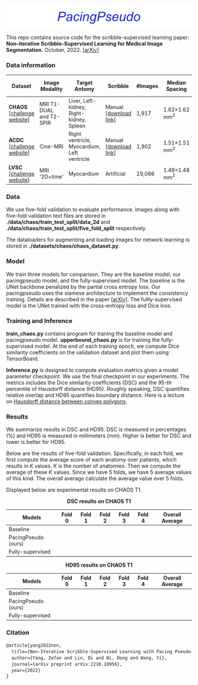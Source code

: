 ![logo](./images/logo.png)

This repo contains source code for the scribble-supervised learning paper: **Non-iterative Scribble-Supervised Learning for Medical Image Segmentation.** October, 2022. [[arXiv]](https://arxiv.org/pdf/2210.10956.pdf)

### Data information

| Dataset                                                      | Image Modality          | Target Antomy                               | Scribble                                                     | #Images | Median Spacing          | Center-Crop Size |
| ------------------------------------------------------------ | ----------------------- | ------------------------------------------- | ------------------------------------------------------------ | ------- | ----------------------- | ---------------- |
| **CHAOS** [[challenge website]](https://chaos.grand-challenge.org/) | MRI T1-DUAL and T2-SPIR | Liver, Left-kidney, Right-kidney, Spleen    | Manual [[download link]](https://drive.google.com/file/d/1LFfso17fxPaCcwcQJ4lzyKKG22EKGnlt/view?usp=share_link) | 1,917   | 1.62$\times$1.62 mm$^2$ | 256$\times$256   |
| **ACDC** [[challenge website]](https://www.creatis.insa-lyon.fr/Challenge/acdc/databases.html) | Cine-MRI                | Right ventricle, Myocardium, Left ventricle | Manual [[download link]](https://vios-s.github.io/multiscale-adversarial-attention-gates/data) | 1,902   | 1.51$\times$1.51 mm$^2$ | 224$\times$224   |
| **LVSC** [[challenge website]](https://www.cardiacatlas.org/challenges/lv-segmentation-challenge/) | MRI '2D+time'           | Myocardium                                  | Artificial                                                   | 29,086  | 1.48$\times$1.48 mm$^2$ | 256$\times$256   |

### Data

We use five-fold validation to evaluate performance. Images along with five-fold validation text files are stored in **./data/chaos/train_test_split/data_2d** and **./data/chaos/train_test_split/five_fold_split** respectively. 

The dataloaders for augmenting and loading images for network learning is stored in **./datasets/chaos/chaos_dataset.py**.

### Model

We train three models for comparison. They are the baseline model, our pacingpseudo model, and the fully-supervised model. The baseline is the UNet backbone penalized by the partial cross entropy loss. Our pacingpseudo uses the siamese architecture to implement the consistency training. Details are described in the paper [[arXiv]](https://arxiv.org/pdf/2210.10956.pdf). The fullly-supervised model is the UNet trained with the cross-entropy loss and Dice loss.

### Training and Inference

**train_chaos.py** contains program for traning the baseline model and pacingpseudo model. **upperbound_chaos.py** is for training the fully-supervised model. At the end of each training epoch, we compute Dice similarity coefficients on the validation dataset and plot them using TensorBoard.

**Inference.py** is designed to compute evaluation metrics given a model parameter checkpoint. We use the final checkpoint in our experiments. The metrics includes the Dice similarity coefficients (DSC) and the 95-*th* percentile of Hausdorff distance (HD95). Roughly speaking, DSC quantifies relative overlap and HD95 quantifies boundary distance. Here is a lecture on [Hausdorff distance between convex polygons](http://cgm.cs.mcgill.ca/~godfried/teaching/cg-projects/98/normand/main.html).


### Results

We summarize results in DSC and HD95. DSC is measured in percentages (%) and HD95 is measured in millimeters (mm). Higher is better for DSC and lower is better for HD95.

Below are the results of five-fold validation. Specifically,  in each fold, we first compute the average score of each anatomy over patients, which results in $K$ values. $K$ is the number of anatomies. Then we compute the average of these $K$ values. Since we have 5 folds, we have 5 average values of this kind. The overall average calculate the average value over 5 folds.

Displayed below are experimental results on CHAOS T1.

<center><b>DSC results on CHAOS T1</b></center>

| Models              | Fold 0 | Fold 1 | Fold 2 | Fold 3 | Fold 4 | Overall Average |
| ------------------- | ------ | ------ | ------ | ------ | ------ | --------------- |
| Baseline            |        |        |        |        |        |                 |
| PacingPseudo (ours) |        |        |        |        |        |                 |
| Fully-supervised    |        |        |        |        |        |                 |

<center><b>HD95 results on CHAOS T1</b></center>

| Models              | Fold 0 | Fold 1 | Fold 2 | Fold 3 | Fold 4 | Overall Average |
| ------------------- | ------ | ------ | ------ | ------ | ------ | --------------- |
| Baseline            |        |        |        |        |        |                 |
| PacingPseudo (ours) |        |        |        |        |        |                 |
| Fully-supervised    |        |        |        |        |        |                 |

### Citation

```latex
@article{yang2022non,
  title={Non-Iterative Scribble-Supervised Learning with Pacing Pseudo-Masks for Medical Image Segmentation},
  author={Yang, Zefan and Lin, Di and Ni, Dong and Wang, Yi},
  journal={arXiv preprint arXiv:2210.10956},
  year={2022}
}
```
